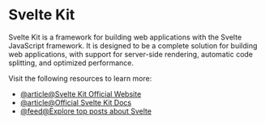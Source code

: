 # Svelte Kit

Svelte Kit is a framework for building web applications with the Svelte JavaScript framework. It is designed to be a complete solution for building web applications, with support for server-side rendering, automatic code splitting, and optimized performance.

Visit the following resources to learn more:

- [@article@Svelte Kit Official Website](https://kit.svelte.dev/)
- [@article@Official Svelte Kit Docs](https://kit.svelte.dev/docs/introduction)
- [@feed@Explore top posts about Svelte](https://app.daily.dev/tags/svelte?ref=roadmapsh)
